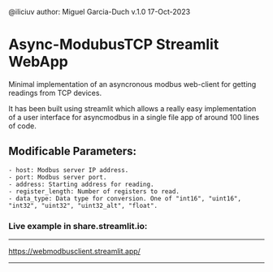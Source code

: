 @iliciuv author: Miguel Garcia-Duch v.1.0 17-Oct-2023

# Async-ModubusTCP Streamlit WebApp
Minimal implementation of an asyncronous modbus web-client for getting readings from TCP devices.

It has been built using streamlit which allows a really easy implementation of a user interface for asyncmodbus in a single file app of around 100 lines of code.

## Modificable Parameters:
    - host: Modbus server IP address.
    - port: Modbus server port.
    - address: Starting address for reading.
    - register_length: Number of registers to read.
    - data_type: Data type for conversion. One of "int16", "uint16", "int32", "uint32", "uint32_alt", "float".

### Live example in share.streamlit.io:

-----------------------------------

https://webmodbusclient.streamlit.app/

-----------------------------------
